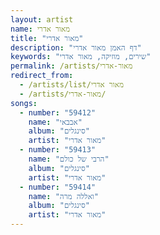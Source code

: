 ```yaml
---
layout: artist
name: מאור אדרי
title: "מאור אדרי"
description: "דף האמן מאור אדרי"
keywords: "שירים, מוזיקה, מאור אדרי"
permalink: /artists/מאור-אדרי
redirect_from:
  - /artists/list/מאור אדרי
  - /artists/מאור-אדרי/
songs:
  - number: "59412"
    name: "אבבאי"
    album: "סינגלים"
    artist: "מאור אדרי"
  - number: "59413"
    name: "הרבי של כולם"
    album: "סינגלים"
    artist: "מאור אדרי"
  - number: "59414"
    name: "ואללה מרה"
    album: "סינגלים"
    artist: "מאור אדרי"
---
```

